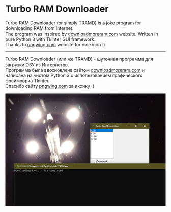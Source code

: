 # Turbo RAM Downloader

Turbo RAM Downloader (or simply TRAMD) is a joke program for downloading RAM from Internet.\
The program was inspired by [downloadmoreram.com](https://downloadmoreram.com) website. Written in pure Python 3 with Tkinter GUI framework.\
Thanks to [pngwing.com](https://pngwing.comm) website for nice icon :)

---

Turbo RAM Downloader (или же TRAMD) - шуточная программа для загрузки ОЗУ из Интернетов.\
Программа была вдохновлена сайтом [downloadmoreram.com](https://downloadmoreram.com) и написана на чистом Python 3 с использованием графического фреймворка Tkinter.\
Спасибо сайту [pngwing.com](https://pngwing.comm) за иконку :)

![](screenshot.png)
